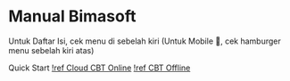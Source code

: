 # Manual Bimasoft

Untuk Daftar Isi, cek menu di sebelah kiri (Untuk Mobile 📱, cek hamburger menu sebelah kiri atas)

Quick Start
[!ref Cloud CBT Online](./simulasi-mandiri/cbt-online/quick-start.md)
[!ref CBT Offline](./simulasi-mandiri/cbt-offline/quick-start.md)

